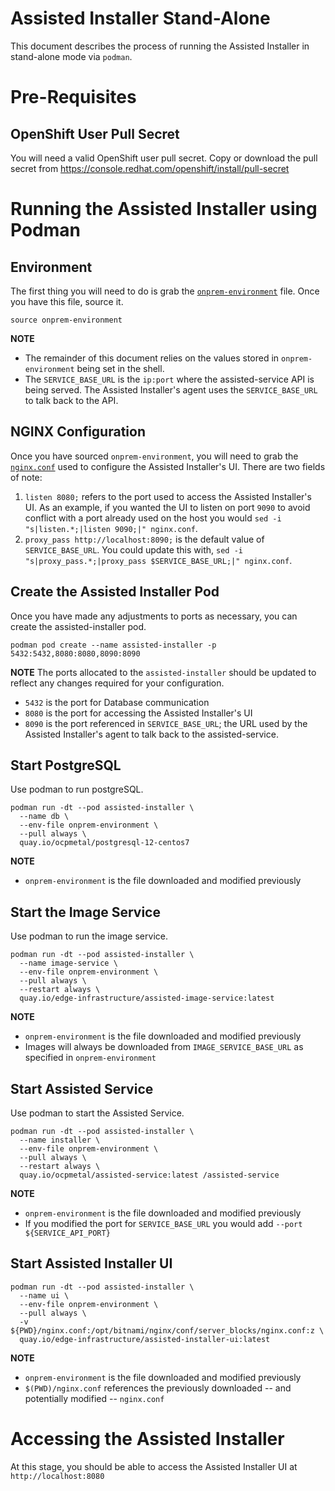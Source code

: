 Assisted Installer Stand-Alone
==============================

This document describes the process of running the Assisted Installer in
stand-alone mode via `podman`.

# Pre-Requisites

## OpenShift User Pull Secret

You will need a valid OpenShift user pull secret. Copy or download the pull
secret from https://console.redhat.com/openshift/install/pull-secret

# Running the Assisted Installer using Podman

## Environment

The first thing you will need to do is grab the
[`onprem-environment`](https://raw.githubusercontent.com/openshift/assisted-service/master/onprem-environment)
file. Once you have this file, source it.

```
source onprem-environment
```

**NOTE**
* The remainder of this document relies on the values stored in
    `onprem-environment` being set in the shell.
* The `SERVICE_BASE_URL` is the `ip:port` where the assisted-service
    API is being served. The Assisted Installer's agent uses the
    `SERVICE_BASE_URL` to talk back to the API.


## NGINX Configuration

Once you have sourced `onprem-environment`, you will need to grab the
[`nginx.conf`](https://raw.githubusercontent.com/openshift/assisted-service/master/deploy/ui/nginx.conf)
used to configure the Assisted Installer's UI. There are two fields of note:

1. `listen 8080;` refers to the port used to access the Assisted Installer's UI.
  As an example, if you wanted the UI to listen on port `9090` to avoid conflict
  with a port already used on the host you would `sed -i "s|listen.*;|listen 9090;|" nginx.conf`.
1. `proxy_pass http://localhost:8090;` is the default value of `SERVICE_BASE_URL`.
  You could update this with, `sed -i "s|proxy_pass.*;|proxy_pass $SERVICE_BASE_URL;|" nginx.conf`.

## Create the Assisted Installer Pod

Once you have made any adjustments to ports as necessary, you can create the
assisted-installer pod.

```
podman pod create --name assisted-installer -p 5432:5432,8080:8080,8090:8090
```

**NOTE**
The ports allocated to the `assisted-installer` should be updated to reflect any
changes required for your configuration.

* `5432` is the port for Database communication
* `8080` is the port for accessing the Assisted Installer's UI
* `8090` is the port referenced in `SERVICE_BASE_URL`; the URL used by the
    Assisted Installer's agent to talk back to the assisted-service.

## Start PostgreSQL

Use podman to run postgreSQL.

```
podman run -dt --pod assisted-installer \
  --name db \
  --env-file onprem-environment \
  --pull always \
  quay.io/ocpmetal/postgresql-12-centos7
```

**NOTE**
* `onprem-environment` is the file downloaded and modified previously

## Start the Image Service

Use podman to run the image service.

```
podman run -dt --pod assisted-installer \
  --name image-service \
  --env-file onprem-environment \
  --pull always \
  --restart always \
  quay.io/edge-infrastructure/assisted-image-service:latest
```

**NOTE**
* `onprem-environment` is the file downloaded and modified previously
* Images will always be downloaded from `IMAGE_SERVICE_BASE_URL` as specified in `onprem-environment`

## Start Assisted Service

Use podman to start the Assisted Service.

```
podman run -dt --pod assisted-installer \
  --name installer \
  --env-file onprem-environment \
  --pull always \
  --restart always \
  quay.io/ocpmetal/assisted-service:latest /assisted-service
```

**NOTE**
* `onprem-environment` is the file downloaded and modified previously
* If you modified the port for `SERVICE_BASE_URL` you would add `--port ${SERVICE_API_PORT}`

## Start Assisted Installer UI

```
podman run -dt --pod assisted-installer \
  --name ui \
  --env-file onprem-environment \
  --pull always \
  -v ${PWD}/nginx.conf:/opt/bitnami/nginx/conf/server_blocks/nginx.conf:z \
  quay.io/edge-infrastructure/assisted-installer-ui:latest
```

**NOTE**
* `onprem-environment` is the file downloaded and modified previously
* `$(PWD)/nginx.conf` references the previously downloaded -- and potentially
    modified -- `nginx.conf`

# Accessing the Assisted Installer

At this stage, you should be able to access the Assisted Installer UI at
`http://localhost:8080`
